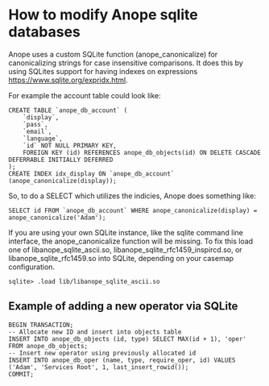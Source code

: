 # How to modify Anope sqlite databases

Anope uses a custom SQLite function (anope_canonicalize) for canonicalizing strings for case insensitive comparisons.
It does this by using SQLites support for having indexes on expressions https://www.sqlite.org/expridx.html.

For example the account table could look like:

```
CREATE TABLE `anope_db_account` (
	`display`,
	`pass`,
	`email`,
	`language`,
	`id` NOT NULL PRIMARY KEY,
	FOREIGN KEY (id) REFERENCES anope_db_objects(id) ON DELETE CASCADE DEFERRABLE INITIALLY DEFERRED
);
CREATE INDEX idx_display ON `anope_db_account` (anope_canonicalize(display));
```

So, to do a SELECT which utilizes the indicies, Anope does something like:

```
SELECT id FROM `anope_db_account` WHERE anope_canonicalize(display) = anope_canonicalize('Adam');
```

If you are using your own SQLite instance, like the sqlite command line interface, the anope_canonicalize function
will be missing. To fix this load one of libanope_sqlite_ascii.so, libanope_sqlite_rfc1459_inspircd.so,
or libanope_sqlite_rfc1459.so into SQLite, depending on your casemap configuration.

```
sqlite> .load lib/libanope_sqlite_ascii.so
```

## Example of adding a new operator via SQLite

```
BEGIN TRANSACTION;
-- Allocate new ID and insert into objects table
INSERT INTO anope_db_objects (id, type) SELECT MAX(id + 1), 'oper' FROM anope_db_objects;
-- Insert new operator using previously allocated id
INSERT INTO anope_db_oper (name, type, require_oper, id) VALUES ('Adam', 'Services Root', 1, last_insert_rowid());
COMMIT;
```
